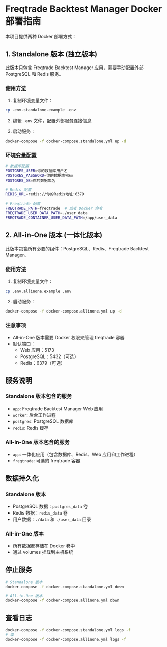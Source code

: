 # Freqtrade Backtest Manager Docker 部署指南

本项目提供两种 Docker 部署方式：

## 1. Standalone 版本 (独立版本)

此版本只包含 Freqtrade Backtest Manager 应用，需要手动配置外部 PostgreSQL 和 Redis 服务。

### 使用方法

1. 复制环境变量文件：
```bash
cp .env.standalone.example .env
```

2. 编辑 `.env` 文件，配置外部服务连接信息

3. 启动服务：
```bash
docker-compose -f docker-compose.standalone.yml up -d
```

### 环境变量配置

```bash
# 数据库配置
POSTGRES_USER=你的数据库用户名
POSTGRES_PASSWORD=你的数据库密码
POSTGRES_DB=你的数据库名

# Redis 配置
REDIS_URL=redis://你的Redis地址:6379

# Freqtrade 配置
FREQTRADE_PATH=freqtrade  # 或者 Docker 命令
FREQTRADE_USER_DATA_PATH=./user_data
FREQTRADE_CONTAINER_USER_DATA_PATH=/app/user_data
```

## 2. All-in-One 版本 (一体化版本)

此版本包含所有必要的组件：PostgreSQL、Redis、Freqtrade Backtest Manager。

### 使用方法

1. 复制环境变量文件：
```bash
cp .env.allinone.example .env
```

2. 启动服务：
```bash
docker-compose -f docker-compose.allinone.yml up -d
```

### 注意事项

- All-in-One 版本需要 Docker 权限来管理 freqtrade 容器
- 默认端口：
  - Web 应用：5173
  - PostgreSQL：5432（可选）
  - Redis：6379（可选）

## 服务说明

### Standalone 版本包含的服务
- `app`: Freqtrade Backtest Manager Web 应用
- `worker`: 后台工作进程
- `postgres`: PostgreSQL 数据库
- `redis`: Redis 缓存

### All-in-One 版本包含的服务
- `app`: 一体化应用（包含数据库、Redis、Web 应用和工作进程）
- `freqtrade`: 可选的 freqtrade 容器

## 数据持久化

### Standalone 版本
- PostgreSQL 数据：`postgres_data` 卷
- Redis 数据：`redis_data` 卷
- 用户数据：`./data` 和 `./user_data` 目录

### All-in-One 版本
- 所有数据都存储在 Docker 卷中
- 通过 volumes 挂载到主机系统

## 停止服务

```bash
# Standalone 版本
docker-compose -f docker-compose.standalone.yml down

# All-in-One 版本
docker-compose -f docker-compose.allinone.yml down
```

## 查看日志

```bash
docker-compose -f docker-compose.standalone.yml logs -f
# 或
docker-compose -f docker-compose.allinone.yml logs -f
```